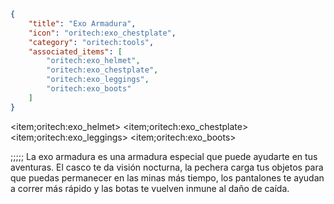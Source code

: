 ```json
{
	"title": "Exo Armadura",
	"icon": "oritech:exo_chestplate",
	"category": "oritech:tools",
	"associated_items": [
		"oritech:exo_helmet",
		"oritech:exo_chestplate",
		"oritech:exo_leggings",
		"oritech:exo_boots"
	]
}
```

<item;oritech:exo_helmet>
<item;oritech:exo_chestplate>
<item;oritech:exo_leggings>
<item;oritech:exo_boots>

;;;;;
La exo armadura es una armadura especial que puede ayudarte en tus aventuras. El casco te da visión nocturna, la pechera carga tus objetos para que puedas permanecer en las minas más tiempo, los pantalones te ayudan a correr más rápido y las botas te vuelven inmune al daño de caída.
